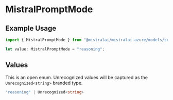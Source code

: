 # MistralPromptMode

## Example Usage

```typescript
import { MistralPromptMode } from "@mistralai/mistralai-azure/models/components";

let value: MistralPromptMode = "reasoning";
```

## Values

This is an open enum. Unrecognized values will be captured as the `Unrecognized<string>` branded type.

```typescript
"reasoning" | Unrecognized<string>
```